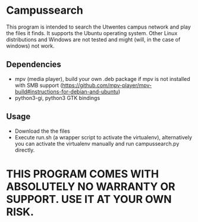 # Campussearch

This program is intended to search the Utwentes campus network and play the files it finds. It supports the Ubuntu operating system. Other Linux distributions and Windows are not tested and might (will, in the case of windows) not work.
 
 
## Dependencies

- mpv (media player), build your own .deb package if mpv is not installed with SMB support (https://github.com/mpv-player/mpv-build#instructions-for-debian-and-ubuntu)
- python3-gi, python3 GTK bindings 
## Usage

- Download the the files
- Execute run.sh (a wrapper script to activate the virtualenv), alternatively you can activate the virtualenv manually and run campussearch.py directly.

# THIS PROGRAM COMES WITH ABSOLUTELY NO WARRANTY OR SUPPORT. USE IT AT YOUR OWN RISK.
